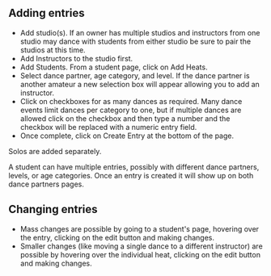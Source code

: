 ## Adding entries

 * Add studio(s).  If an owner has multiple studios and instructors from one studio may dance with students from either studio be sure to pair the studios at this time.
 * Add Instructors to the studio first.
 * Add Students.  From a student page, click on Add Heats.
 * Select dance partner, age category, and level.  If the dance partner is another amateur a new selection box will appear allowing you to add an instructor.
 * Click on checkboxes for as many dances as required.  Many dance events limit dances per category to one, but if multiple dances are allowed click on the checkbox and then type a number and the checkbox will be replaced with a numeric entry field.
 * Once complete, click on Create Entry at the bottom of the page.

Solos are added separately.

A student can have multiple entries, possibly with different dance partners, levels, or age categories.  Once an entry is created it will show up on both dance partners pages.

## Changing entries

  * Mass changes are possible by going to a student's page, hovering over the entry, clicking on the edit button and making changes.
  * Smaller changes (like moving a single dance to a different instructor) are possible by hovering over the individual heat, clicking on the edit button and making changes.

